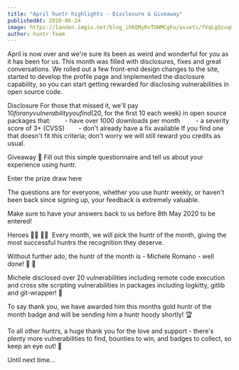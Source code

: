 ```yaml
---
title: "April huntr highlights - Disclosure & Giveaway"
publishedAt: 2020-06-24
image: https://landen.imgix.net/blog_ihKQMyRvTUWMCgFu/assets/fVqLgQzvqGGCwoLA.jpg?w=880
author: huntr Team
---
```


April is now over and we're sure its been as weird and wonderful for you as it has been for us. This month was filled with disclosures, fixes and great conversations. We rolled out a few front-end design changes to the site, started to develop the profile page and implemented the disclosure capability, so you can start getting rewarded for disclosing vulnerabilities in open source code.

Disclosure
For those that missed it, we'll pay $10 for any vulnerability you find ($20, for the first 10 each week) in open source packages that:
       - have over 1000 downloads per month 
       - a severity score of 3+ (CVSS)
       - don't already have a fix available
If you find one that doesn't fit this criteria; don't worry we will still reward you credits as usual.

Giveaway 🎁
Fill out this simple questionnaire and tell us about your experience using huntr.

Enter the prize draw here

The questions are for everyone, whether you use huntr weekly, or haven't been back since signing up, your feedback is extremely valuable.

Make sure to have your answers back to us before 8th May 2020 to be entered!

Heroes 🦸‍♀️ 🦸‍♂️ 
Every month, we will pick the huntr of the month, giving the most successful huntrs the recognition they deserve.

Without further ado, the huntr of the month is - Michele Romano - well done! 👏 👏

Michele disclosed over 20 vulnerabilities including remote code execution and cross site scripting vulnerabilities in packages including logkitty, gitlib and git-wrapper! 🐛

To say thank you, we have awarded him this months gold huntr of the month badge and will be sending him a huntr hoody shortly! 🏆

To all other huntrs, a huge thank you for the love and support - there's plenty more vulnerabilities to find, bounties to win, and badges to collect, so keep an eye out! 🧐

Until next time...
